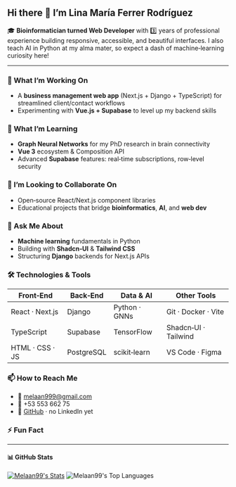 ## Hi there 👋 I’m Lina María Ferrer Rodríguez

🎓 **Bioinformatician turned Web Developer** with 3️⃣ years of professional experience building responsive, accessible, and beautiful interfaces. I also teach AI in Python at my alma mater, so expect a dash of machine‑learning curiosity here!

---

### 🔭 What I’m Working On
- A **business management web app** (Next.js + Django + TypeScript) for streamlined client/contact workflows  
- Experimenting with **Vue.js + Supabase** to level up my backend skills  

### 🌱 What I’m Learning
- **Graph Neural Networks** for my PhD research in brain connectivity  
- **Vue 3** ecosystem & Composition API  
- Advanced **Supabase** features: real‑time subscriptions, row‑level security  


### 👯 I’m Looking to Collaborate On
- Open‑source React/Next.js component libraries  
- Educational projects that bridge **bioinformatics**, **AI**, and **web dev**  

### 💬 Ask Me About
- **Machine learning** fundamentals in Python 
- Building with **Shadcn‑UI** & **Tailwind CSS**  
- Structuring **Django** backends for Next.js APIs  
 

### 🛠️ Technologies & Tools  
| Front‑End        | Back‑End     | Data & AI     | Other Tools        |
| ---------------- | ------------ | ------------- | ------------------ |
| React · Next.js  | Django       | Python · GNNs | Git · Docker · Vite |
| TypeScript       | Supabase     | TensorFlow    | Shadcn‑UI · Tailwind |
| HTML · CSS · JS  | PostgreSQL   | scikit‑learn  | VS Code · Figma     |

### 📫 How to Reach Me  
- 📧 melaan999@gmail.com  
- 📱 +53 553 662 75  
- 🔗 [GitHub](https://github.com/Melaan99) · no LinkedIn yet  

### ⚡ Fun Fact  
 
---

#### 📊 GitHub Stats   
  [![Melaan99's Stats](https://awesome-github-stats.azurewebsites.net/user-stats/melaan99?cardType=octocat&theme=vue-dark&preferLogin=false)](https://git.io/awesome-stats-card)
  ![Melaan99's Top Languages](https://github-readme-stats.vercel.app/api/top-langs/?username=melaan99&theme=vue-dark&show_icons=true&hide_border=false&layout=compact)


